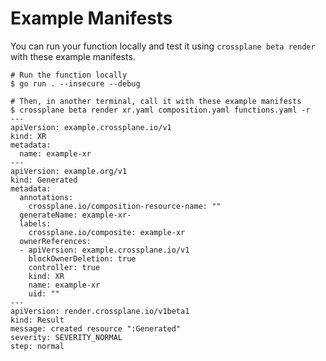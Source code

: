 # Example Manifests

You can run your function locally and test it using `crossplane beta render`
with these example manifests.

```shell
# Run the function locally
$ go run . --insecure --debug
```

```shell
# Then, in another terminal, call it with these example manifests
$ crossplane beta render xr.yaml composition.yaml functions.yaml -r
---
apiVersion: example.crossplane.io/v1
kind: XR
metadata:
  name: example-xr
---
apiVersion: example.org/v1
kind: Generated
metadata:
  annotations:
    crossplane.io/composition-resource-name: ""
  generateName: example-xr-
  labels:
    crossplane.io/composite: example-xr
  ownerReferences:
  - apiVersion: example.crossplane.io/v1
    blockOwnerDeletion: true
    controller: true
    kind: XR
    name: example-xr
    uid: ""
---
apiVersion: render.crossplane.io/v1beta1
kind: Result
message: created resource ":Generated"
severity: SEVERITY_NORMAL
step: normal
```
